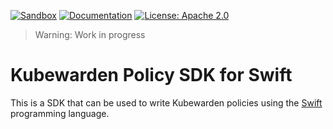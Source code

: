 [![Sandbox](https://img.shields.io/badge/status-sandbox-red?style=for-the-badge)](https://github.com/kubewarden/community/blob/main/REPOSITORIES.md#sandbox)
[![Documentation](https://img.shields.io/badge/docs-passing-brightgreen)](https://kubewarden.github.io/policy-sdk-swift/)
[![License: Apache 2.0](https://img.shields.io/badge/License-Apache2.0-brightgreen.svg)](https://opensource.org/licenses/Apache-2.0)

> Warning: Work in progress

# Kubewarden Policy SDK for Swift

This is a SDK that can be used to write Kubewarden policies using the
[Swift](https://swift.org/) programming language.

